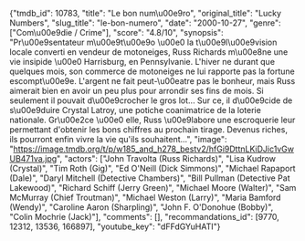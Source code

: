 {"tmdb_id": 10783, "title": "Le bon num\u00e9ro", "original_title": "Lucky Numbers", "slug_title": "le-bon-numero", "date": "2000-10-27", "genre": ["Com\u00e9die / Crime"], "score": "4.8/10", "synopsis": "Pr\u00e9sentateur m\u00e9t\u00e9o \u00e0 la t\u00e9l\u00e9vision locale converti en vendeur de motoneiges, Russ Richards m\u00e8ne une vie insipide \u00e0 Harrisburg, en Pennsylvanie. L'hiver ne durant que quelques mois, son commerce de motoneiges ne lui rapporte pas la fortune escompt\u00e9e. L'argent ne fait peut-\u00eatre pas le bonheur, mais Russ aimerait bien en avoir un peu plus pour arrondir ses fins de mois. Si seulement il pouvait d\u00e9crocher le gros lot... Sur ce, il d\u00e9cide de s\u00e9duire Crystal Latroy, une potiche coanimatrice de la loterie nationale. Gr\u00e2ce \u00e0 elle, Russ \u00e9labore une escroquerie leur permettant d'obtenir les bons chiffres au prochain tirage. Devenus riches, ils pourront enfin vivre la vie qu'ils souhaitent...", "image": "https://image.tmdb.org/t/p/w185_and_h278_bestv2/hfGi9DttnLKiDJic1vGwUB471va.jpg", "actors": ["John Travolta (Russ Richards)", "Lisa Kudrow (Crystal)", "Tim Roth (Gig)", "Ed O'Neill (Dick Simmons)", "Michael Rapaport (Dale)", "Daryl Mitchell (Detective Chambers)", "Bill Pullman (Detective Pat Lakewood)", "Richard Schiff (Jerry Green)", "Michael Moore (Walter)", "Sam McMurray (Chief Troutman)", "Michael Weston (Larry)", "Maria Bamford (Wendy)", "Caroline Aaron (Sharpling)", "John F. O'Donohue (Bobby)", "Colin Mochrie (Jack)"], "comments": [], "recommandations_id": [9770, 12312, 13536, 166897], "youtube_key": "dFFdGYuHATI"}
